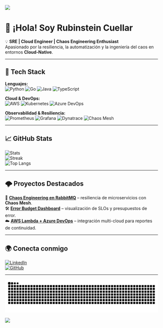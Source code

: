 <!-- Banner -->
<img src="https://capsule-render.vercel.app/api?type=waving&color=0:0f2027,100:2c5364&height=200&section=header&text=Rubinstein%20Cuellar&fontSize=40&fontColor=ffffff&animation=fadeIn" />

# 👋 ¡Hola! Soy Rubinstein Cuellar  

💡 **SRE | Cloud Engineer | Chaos Engineering Enthusiast**  
Apasionado por la resiliencia, la automatización y la ingeniería del caos en entornos **Cloud-Native**.  

---

## 🚀 Tech Stack  

**Lenguajes:**  
![Python](https://img.shields.io/badge/Python-3776AB?logo=python&logoColor=white) 
![Go](https://img.shields.io/badge/Go-00ADD8?logo=go&logoColor=white) 
![Java](https://img.shields.io/badge/Java-007396?logo=openjdk&logoColor=white) 
![TypeScript](https://img.shields.io/badge/TypeScript-3178C6?logo=typescript&logoColor=white)  

**Cloud & DevOps:**  
![AWS](https://img.shields.io/badge/AWS-232F3E?logo=amazon-aws&logoColor=white) 
![Kubernetes](https://img.shields.io/badge/Kubernetes-326CE5?logo=kubernetes&logoColor=white) 
![Azure DevOps](https://img.shields.io/badge/Azure%20DevOps-0078D7?logo=azure-devops&logoColor=white)  

**Observabilidad & Resiliencia:**  
![Prometheus](https://img.shields.io/badge/Prometheus-E6522C?logo=prometheus&logoColor=white) 
![Grafana](https://img.shields.io/badge/Grafana-F46800?logo=grafana&logoColor=white) 
![Dynatrace](https://img.shields.io/badge/Dynatrace-1496FF?logo=dynatrace&logoColor=white) 
![Chaos Mesh](https://img.shields.io/badge/Chaos%20Mesh-7F3FBF?logo=kubernetes&logoColor=white)  

---

## 📈 GitHub Stats  

![Stats](https://github-readme-stats.vercel.app/api?username=RCu3llar&show_icons=true&theme=tokyonight)  
![Streak](https://github-readme-streak-stats.herokuapp.com/?user=RCu3llar&theme=tokyonight)  
![Top Langs](https://github-readme-stats.vercel.app/api/top-langs/?username=RCu3llar&layout=compact&theme=tokyonight)  

---

## 🌩️ Proyectos Destacados  

🔬 [**Chaos Engineering en RabbitMQ**](#) – resiliencia de microservicios con **Chaos Mesh**.  
🛠️ [**Error Budget Dashboard**](#) – visualización de SLOs y presupuestos de error.  
☁️ [**AWS Lambda + Azure DevOps**](#) – integración multi-cloud para reportes de continuidad.  

---

## 🌍 Conecta conmigo  

[![LinkedIn](https://img.shields.io/badge/LinkedIn-0077B5?logo=linkedin&logoColor=white)](https://www.linkedin.com/in/rubinstein-cuellar/)  
[![GitHub](https://img.shields.io/badge/GitHub-100000?logo=github&logoColor=white)](https://github.com/RCu3llar)  

---

<!-- Snake animation -->
![Snake animation](https://github.com/RCu3llar/RCu3llar/blob/output/snake.svg)

<!-- Footer -->
<img src="https://capsule-render.vercel.app/api?type=waving&color=0:0f2027,100:2c5364&height=120&section=footer"/>

